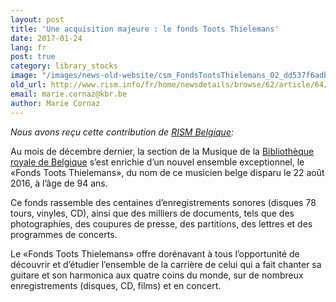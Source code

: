 ```yaml
---
layout: post
title: 'Une acquisition majeure : le fonds Toots Thielemans'
date: 2017-01-24
lang: fr
post: true
category: library_stocks
image: "/images/news-old-website/csm_FondsTootsThielemans_02_dd537f6adb.jpg"
old_url: http://www.rism.info/fr/home/newsdetails/browse/62/article/64/major-acquisition-in-belgium-fonds-toots-thielemans.html
email: marie.cornaz@kbr.be
author: Marie Cornaz
---
```



_Nous avons reçu cette contribution de [RISM Belgique](/fr/workgroups/belgium-rism-belgium/home.html "Ouvre un lien interne dans la fenêtre courante"):_

Au mois de décembre dernier, la section de la Musique de la [Bibliothèque royale de Belgique](http://www.kbr.be/fr "Ouvre un lien externe dans une nouvelle fenêtre") s’est enrichie d’un nouvel ensemble exceptionnel, le «Fonds Toots Thielemans», du nom de ce musicien belge disparu le 22 août 2016, à l’âge de 94 ans.

Ce fonds rassemble des centaines d’enregistrements sonores (disques 78 tours, vinyles, CD), ainsi que des milliers de documents, tels que des photographies, des coupures de presse, des partitions, des lettres et des programmes de concerts.

Le «Fonds Toots Thielemans» offre dorénavant à tous l’opportunité de découvrir et d’étudier l’ensemble de la carrière de celui qui a fait chanter sa guitare et son harmonica aux quatre coins du monde, sur de nombreux enregistrements (disques, CD, films) et en concert.





<script type="text/javascript">var switchTo5x=true;</script><script type="text/javascript" src="http://w.sharethis.com/button/buttons.js"></script><script type="text/javascript">stLight.options({publisher: "9b601438-1ce1-49d8-bfd7-9cff5df54c17", doNotHash: false, doNotCopy: false, hashAddressBar: false});</script>